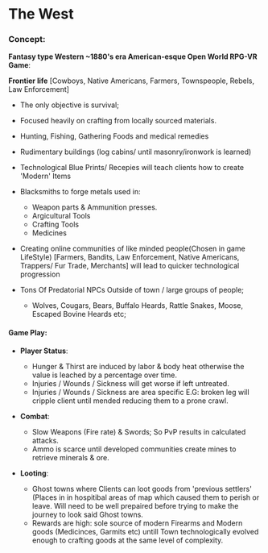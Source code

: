 # The West


### Concept:
**Fantasy type Western ~1880's era American-esque Open World RPG-VR Game**:

**Frontier life** [Cowboys, Native Americans, Farmers, Townspeople, Rebels, Law Enforcement]
- The only objective is survival;
 - Focused heavily on crafting from locally sourced materials.
  - Hunting, Fishing, Gathering Foods and medical remedies
  - Rudimentary buildings (log cabins/ until masonry/ironwork is learned)
 - Technological Blue Prints/ Recepies will teach clients how to create 'Modern' Items
  - Blacksmiths to forge metals used in:
    - Weapon parts & Ammunition presses.
    - Argicultural Tools
    - Crafting Tools
    - Medicines

- Creating online communities of like minded people(Chosen in game LifeStyle) [Farmers, Bandits, Law Enforcement, Native Americans, Trappers/ Fur Trade, Merchants] will lead to quicker technological progression
- Tons Of Predatorial NPCs Outside of town / large groups of people;
  - Wolves, Cougars, Bears, Buffalo Heards, Rattle Snakes, Moose, Escaped Bovine Heards etc;

#### Game Play:
- **Player Status**:
  - Hunger & Thirst are induced by labor & body heat otherwise the value is leached by a percentage over time.
  - Injuries / Wounds / Sickness will get worse if left untreated.
   - Injuries / Wounds / Sickness are area specific E.G: broken leg will cripple client until mended reducing them to a prone crawl.
- **Combat**:
  - Slow Weapons (Fire rate) & Swords; So PvP results in calculated attacks.
   - Ammo is scarce until developed communities create mines to retrieve minerals & ore.

- **Looting**:
  - Ghost towns where Clients can loot goods from 'previous settlers' (Places in in hospitibal areas of map which caused them to perish or leave. Will need to be well prepaired before trying to make the journey to look said Ghost towns.
  - Rewards are high: sole source of modern Firearms and Modern goods (Medicinces, Garmits etc) untill Town technologically evolved enough to crafting goods at the same level of complexity.
